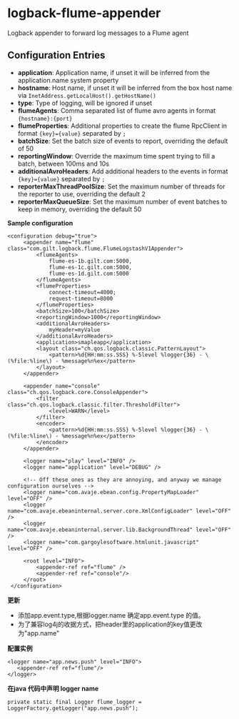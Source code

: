 logback-flume-appender
======================

Logback appender to forward log messages to a Flume agent

## Configuration Entries

* **application**: Application name, if unset it will be inferred from the application.name system property
* **hostname**: Host name, if unset it will be inferred from the box host name via `InetAddress.getLocalHost().getHostName()`
* **type**: Type of logging, will be ignored if unset
* **flumeAgents**: Comma separated list of flume avro agents in format `{hostname}:{port}`
* **flumeProperties**: Additional properties to create the flume RpcClient in format `{key}={value}` separated by `;`
* **batchSize**: Set the batch size of events to report, overriding the default of 50
* **reportingWindow**: Override the maximum time spent trying to fill a batch, between 100ms and 10s
* **additionalAvroHeaders**: Add additional headers to the events in format `{key}={value}` separated by `;`
* **reporterMaxThreadPoolSize**: Set the maximum number of threads for the reporter to use, overriding the default 2
* **reporterMaxQueueSize**: Set the maximum number of event batches to keep in memory, overriding the default 50

**Sample configuration**

```
<configuration debug="true">
     <appender name="flume" class="com.gilt.logback.flume.FlumeLogstashV1Appender">
         <flumeAgents>
             flume-es-1b.gilt.com:5000,
             flume-es-1c.gilt.com:5000,
             flume-es-1d.gilt.com:5000
         </flumeAgents>
         <flumeProperties>
             connect-timeout=4000;
             request-timeout=8000
         </flumeProperties>
         <batchSize>100</batchSize>
         <reportingWindow>1000</reportingWindow>
         <additionalAvroHeaders>
             myHeader=myValue
         </additionalAvroHeaders>
         <application>smapleapp</application>
         <layout class="ch.qos.logback.classic.PatternLayout">
             <pattern>%d{HH:mm:ss.SSS} %-5level %logger{36} - \(%file:%line\) - %message%n%ex</pattern>
         </layout>
     </appender>

     <appender name="console" class="ch.qos.logback.core.ConsoleAppender">
         <filter class="ch.qos.logback.classic.filter.ThresholdFilter">
             <level>WARN</level>
         </filter>
         <encoder>
             <pattern>%d{HH:mm:ss.SSS} %-5level %logger{36} - \(%file:%line\) - %message%n%ex</pattern>
         </encoder>
     </appender>

     <logger name="play" level="INFO" />
     <logger name="application" level="DEBUG" />

     <!-- Off these ones as they are annoying, and anyway we manage configuration ourselves -->
     <logger name="com.avaje.ebean.config.PropertyMapLoader" level="OFF" />
     <logger name="com.avaje.ebeaninternal.server.core.XmlConfigLoader" level="OFF" />
     <logger name="com.avaje.ebeaninternal.server.lib.BackgroundThread" level="OFF" />
     <logger name="com.gargoylesoftware.htmlunit.javascript" level="OFF" />

     <root level="INFO">
         <appender-ref ref="flume" />
         <appender-ref ref="console"/>
     </root>
 </configuration>
 ```
 **更新**
 * 添加app.event.type,根据logger.name 确定app.event.type 的值。
 * 为了兼容log4j的收据方式，把header里的application的key值更改为"app.name"
 
 **配置实例**
 ```
 <logger name="app.news.push" level="INFO">
	<appender-ref ref="flume"/>
 </logger>
 ```
 **在java 代码中声明 logger name**
  ```
  private static final Logger flume_logger = LoggerFactory.getLogger("app.news.push");
  ```
